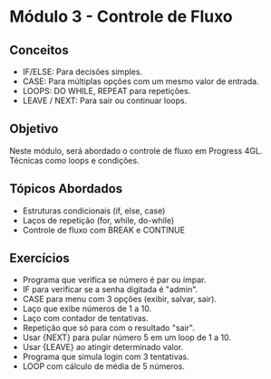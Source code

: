 # Módulo 3 - Controle de Fluxo

## Conceitos

- IF/ELSE: Para decisões simples.
- CASE: Para múltiplas opções com um mesmo valor de entrada.
- LOOPS: DO WHILE, REPEAT para repetições.
- LEAVE / NEXT: Para sair ou continuar loops.

## Objetivo
Neste módulo, será abordado o controle de fluxo em Progress 4GL. Técnicas como loops e condições.

## Tópicos Abordados

- Estruturas condicionais (if, else, case)
- Laços de repetição (for, while, do-while)
- Controle de fluxo com BREAK e CONTINUE

## Exercícios

- Programa que verifica se número é par ou ímpar.
- IF para verificar se a senha digitada é "admin".
- CASE para menu com 3 opções (exibir, salvar, sair).
- Laço que exibe números de 1 a 10.
- Laço com contador de tentativas.
- Repetição que só para com o resultado "sair".
- Usar {NEXT} para pular número 5 em um loop de 1 a 10.
- Usar {LEAVE} ao atingir determinado valor.
- Programa que simula login com 3 tentativas.
- LOOP com cálculo de média de 5 números.
